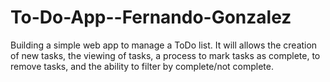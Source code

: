 # To-Do-App--Fernando-Gonzalez
Building a simple web app to manage a ToDo list. It will allows the creation of new tasks, the viewing of tasks, a process to mark tasks as complete, to remove tasks, and the ability to filter by complete/not complete.
